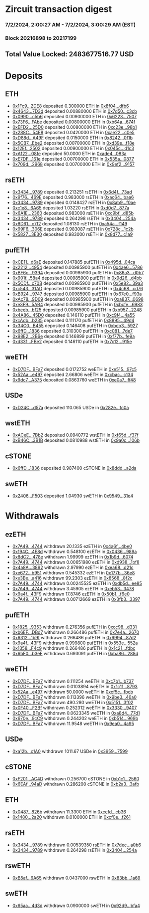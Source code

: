 # Zircuit transaction digest
### 7/2/2024, 2:00:27 AM - 7/2/2024, 3:00:29 AM (EST)
### Block 20216898 to 20217199

## Total Value Locked: 2483677516.77 USD

# Deposits
## ETH
- [0x1Fc9...2DE8](https://etherscan.io/address/0x1Fc9466Cef49c5745f470f45e2c286a8a4912DE8) deposited 0.300000 ETH in [0x8f04...dfb6](https://etherscan.io/tx/0x1Fc9466Cef49c5745f470f45e2c286a8a4912DE8)
- [0x4643...7D3d](https://etherscan.io/address/0x464310141a9919a579a2b97f231D219074ac7D3d) deposited 0.00880000 ETH in [0x7d50...c3cb](https://etherscan.io/tx/0x464310141a9919a579a2b97f231D219074ac7D3d)
- [0x0990...c5b6](https://etherscan.io/address/0x0990D3a0Ee9e1b96c75Dd4cE71e2bcF9e12fc5b6) deposited 0.00900000 ETH in [0x6223...7507](https://etherscan.io/tx/0x0990D3a0Ee9e1b96c75Dd4cE71e2bcF9e12fc5b6)
- [0x73F6...FAbe](https://etherscan.io/address/0x73F6C0CC68ef23B164D1dB70a3F554Ba84C1FAbe) deposited 0.00800000 ETH in [0xb64a...674f](https://etherscan.io/tx/0x73F6C0CC68ef23B164D1dB70a3F554Ba84C1FAbe)
- [0xEFD2...25D0](https://etherscan.io/address/0xEFD240186B507d743c3d7440D8C23eB2744625D0) deposited 0.00800000 ETH in [0xc23e...98b1](https://etherscan.io/tx/0xEFD240186B507d743c3d7440D8C23eB2744625D0)
- [0x288C...54E8](https://etherscan.io/address/0x288C66c27eB8eBDC74c720A1D4a58ff3880e54E8) deposited 0.0420000 ETH in [0xae22...c0e5](https://etherscan.io/tx/0x288C66c27eB8eBDC74c720A1D4a58ff3880e54E8)
- [0xD88d...A49F](https://etherscan.io/address/0xD88d28f63821ae49a1D6A23Ab1A51d8c2D1cA49F) deposited 0.0150000 ETH in [0x8242...0f1b](https://etherscan.io/tx/0xD88d28f63821ae49a1D6A23Ab1A51d8c2D1cA49F)
- [0x5CB7...Ebe2](https://etherscan.io/address/0x5CB7C8D70c916098Ed777E38335B1337EcdEEbe2) deposited 0.00700000 ETH in [0xd39e...f18e](https://etherscan.io/tx/0x5CB7C8D70c916098Ed777E38335B1337EcdEEbe2)
- [0x12Ef...2502](https://etherscan.io/address/0x12Ef799d8399eBd3aFFb3F797980B5aDA4d22502) deposited 0.00900000 ETH in [0x045c...d1c3](https://etherscan.io/tx/0x12Ef799d8399eBd3aFFb3F797980B5aDA4d22502)
- [0xA122...08fe](https://etherscan.io/address/0xA122A87eA040ac97ABd3b7f8314d3F60dFDC08fe) deposited 50.0000 ETH in [0xade4...083a](https://etherscan.io/tx/0xA122A87eA040ac97ABd3b7f8314d3F60dFDC08fe)
- [0xE7DF...161e](https://etherscan.io/address/0xE7DF5e2DB17d27a645Ce3762A35FE963286F161e) deposited 0.00700000 ETH in [0x535a...0877](https://etherscan.io/tx/0xE7DF5e2DB17d27a645Ce3762A35FE963286F161e)
- [0x709d...2968](https://etherscan.io/address/0x709dc03FFDb9681acA7078d4F5F1bC9Ebf402968) deposited 0.00700000 ETH in [0x9ef2...9157](https://etherscan.io/tx/0x709dc03FFDb9681acA7078d4F5F1bC9Ebf402968)
## rsETH
- [0x3434...9789](https://etherscan.io/address/0x34349c5569e7B846c3558961552D2202760A9789) deposited 0.213251 rsETH in [0x6d4f...73ad](https://etherscan.io/tx/0x34349c5569e7B846c3558961552D2202760A9789)
- [0x9f76...469E](https://etherscan.io/address/0x9f76D58f9A1AA2210289d64514A939305E2c469E) deposited 0.983000 rsETH in [0xac64...baa6](https://etherscan.io/tx/0x9f76D58f9A1AA2210289d64514A939305E2c469E)
- [0x3434...9789](https://etherscan.io/address/0x34349c5569e7B846c3558961552D2202760A9789) deposited 0.0148427 rsETH in [0x8ab9...f0ae](https://etherscan.io/tx/0x34349c5569e7B846c3558961552D2202760A9789)
- [0xc1e8...6A65](https://etherscan.io/address/0xc1e8a6ad20c7716f1e0c9fBe56F701b61cf26A65) deposited 1.03220 rsETH in [0xd0d7...877a](https://etherscan.io/tx/0xc1e8a6ad20c7716f1e0c9fBe56F701b61cf26A65)
- [0x6A1E...2360](https://etherscan.io/address/0x6A1E30686d9f2d5E8bFCfE7058DA695A16C02360) deposited 0.983000 rsETH in [0xc9bf...d85b](https://etherscan.io/tx/0x6A1E30686d9f2d5E8bFCfE7058DA695A16C02360)
- [0x3434...9789](https://etherscan.io/address/0x34349c5569e7B846c3558961552D2202760A9789) deposited 0.264298 rsETH in [0x3404...254a](https://etherscan.io/tx/0x34349c5569e7B846c3558961552D2202760A9789)
- [0x8D61...c7f2](https://etherscan.io/address/0x8D61bCa8Bb6Af5aCb8F943240b4713ac489cc7f2) deposited 1.08130 rsETH in [0xa54a...f149](https://etherscan.io/tx/0x8D61bCa8Bb6Af5aCb8F943240b4713ac489cc7f2)
- [0x99F6...306E](https://etherscan.io/address/0x99F6B38Eb3F34980d692B3F5DC17deDA0Bc3306E) deposited 0.983087 rsETH in [0x728c...1c2b](https://etherscan.io/tx/0x99F6B38Eb3F34980d692B3F5DC17deDA0Bc3306E)
- [0x5827...3E30](https://etherscan.io/address/0x582758f04F83EfFA4220C9e9142b16F196073E30) deposited 0.983000 rsETH in [0x8d77...c1a9](https://etherscan.io/tx/0x582758f04F83EfFA4220C9e9142b16F196073E30)
## pufETH
- [0xCE11...d6aE](https://etherscan.io/address/0xCE11c9949D2Bb34F51dec7D3518c070fd02bd6aE) deposited 0.147885 pufETH in [0x495d...04ca](https://etherscan.io/tx/0xCE11c9949D2Bb34F51dec7D3518c070fd02bd6aE)
- [0x2212...4954](https://etherscan.io/address/0x22124F0C694b6c675E25281423bb8e97bf1b4954) deposited 0.00985900 pufETH in [0x4ae6...5786](https://etherscan.io/tx/0x22124F0C694b6c675E25281423bb8e97bf1b4954)
- [0xBF6c...9394](https://etherscan.io/address/0xBF6cE0aF8E0521DD7f8d33576aA7CE077f839394) deposited 0.00985900 pufETH in [0x86a3...d0b7](https://etherscan.io/tx/0xBF6cE0aF8E0521DD7f8d33576aA7CE077f839394)
- [0x901f...58a4](https://etherscan.io/address/0x901fe0eeE6707e1347a54323efE576a1C77758a4) deposited 0.00985900 pufETH in [0x9d26...d4bb](https://etherscan.io/tx/0x901fe0eeE6707e1347a54323efE576a1C77758a4)
- [0x5CDf...c70B](https://etherscan.io/address/0x5CDfb61D8c269f4ad12d89c8009c574e4D19c70B) deposited 0.00985900 pufETH in [0x5e82...39a3](https://etherscan.io/tx/0x5CDfb61D8c269f4ad12d89c8009c574e4D19c70B)
- [0xc543...31AD](https://etherscan.io/address/0xc543cc896ED39a22E158a02BC45f500CF87431AD) deposited 0.00985900 pufETH in [0x4c68...cd76](https://etherscan.io/tx/0xc543cc896ED39a22E158a02BC45f500CF87431AD)
- [0xB924...9747](https://etherscan.io/address/0xB924eB6451c373c84a8ad8edaE382923e9eF9747) deposited 0.00985900 pufETH in [0x67e0...f93a](https://etherscan.io/tx/0xB924eB6451c373c84a8ad8edaE382923e9eF9747)
- [0xAc78...9D09](https://etherscan.io/address/0xAc78EA4AbD799B62250CFB9938aBE1fC3F989D09) deposited 0.00985900 pufETH in [0xa837...0698](https://etherscan.io/tx/0xAc78EA4AbD799B62250CFB9938aBE1fC3F989D09)
- [0xe3F9...5AB4](https://etherscan.io/address/0xe3F94700a3211448Baf57c849E034A6E34365AB4) deposited 0.00985900 pufETH in [0xbcfe...6983](https://etherscan.io/tx/0xe3F94700a3211448Baf57c849E034A6E34365AB4)
- [0xbeeb...bf25](https://etherscan.io/address/0xbeeb106BCF99936Ec752C75451cA3Ba12517bf25) deposited 0.00985900 pufETH in [0xb957...2248](https://etherscan.io/tx/0xbeeb106BCF99936Ec752C75451cA3Ba12517bf25)
- [0x4A86...45D0](https://etherscan.io/address/0x4A86F1905AB11471f278716118936C5B0Ed245D0) deposited 0.146110 pufETH in [0xc9f4...4a55](https://etherscan.io/tx/0x4A86F1905AB11471f278716118936C5B0Ed245D0)
- [0xcAdb...b235](https://etherscan.io/address/0xcAdb1d5520C5EDe4E304a26A5C84EA33B4e0b235) deposited 0.111170 pufETH in [0x8895...49d4](https://etherscan.io/tx/0xcAdb1d5520C5EDe4E304a26A5C84EA33B4e0b235)
- [0x34C0...B455](https://etherscan.io/address/0x34C052f9F68036434B694d28eD2Faa021F34B455) deposited 0.146406 pufETH in [0xbcb3...5927](https://etherscan.io/tx/0x34C052f9F68036434B694d28eD2Faa021F34B455)
- [0x6ffD...1836](https://etherscan.io/address/0x6ffD59e16AF2A8a538B60aaf475fD0b511F21836) deposited 0.310300 pufETH in [0xc081...7de7](https://etherscan.io/tx/0x6ffD59e16AF2A8a538B60aaf475fD0b511F21836)
- [0x98E2...2B6e](https://etherscan.io/address/0x98E253c48c57e52e0794F9FA8fff48Fd1A002B6e) deposited 0.146899 pufETH in [0xf77b...fe9a](https://etherscan.io/tx/0x98E253c48c57e52e0794F9FA8fff48Fd1A002B6e)
- [0xd331...FBe2](https://etherscan.io/address/0xd331a6aDd024d5d005E3c847c250376C9988FBe2) deposited 0.146110 pufETH in [0x7c12...915e](https://etherscan.io/tx/0xd331a6aDd024d5d005E3c847c250376C9988FBe2)
## weETH
- [0xD7DF...BFa7](https://etherscan.io/address/0xD7DF7E085214743530afF339aFC420c7c720BFa7) deposited 0.0172752 weETH in [0xe515...97c5](https://etherscan.io/tx/0xD7DF7E085214743530afF339aFC420c7c720BFa7)
- [0x52Aa...e497](https://etherscan.io/address/0x52Aa899454998Be5b000Ad077a46Bbe360F4e497) deposited 2.66806 weETH in [0xcbac...c134](https://etherscan.io/tx/0x52Aa899454998Be5b000Ad077a46Bbe360F4e497)
- [0x9dc7...A375](https://etherscan.io/address/0x9dc7d4d74f9E738638a6eA837080c4965e83A375) deposited 0.0863760 weETH in [0xe0a7...ff48](https://etherscan.io/tx/0x9dc7d4d74f9E738638a6eA837080c4965e83A375)
## USDe
- [0xD24C...d57a](https://etherscan.io/address/0xD24Cfe2d0fa81369ca6291c28ac5426e16B6d57a) deposited 110.065 USDe in [0x282e...fc0a](https://etherscan.io/tx/0xD24Cfe2d0fa81369ca6291c28ac5426e16B6d57a)
## wstETH
- [0xACeE...7Bb2](https://etherscan.io/address/0xACeE887e7211B668C7B67dae74798493adE17Bb2) deposited 0.0940772 wstETH in [0xf65d...f37f](https://etherscan.io/tx/0xACeE887e7211B668C7B67dae74798493adE17Bb2)
- [0xB46C...3B1B](https://etherscan.io/address/0xB46CD15ddD70fe98023332cD2a54639e57d03B1B) deposited 0.0810988 wstETH in [0x9a0c...106b](https://etherscan.io/tx/0xB46CD15ddD70fe98023332cD2a54639e57d03B1B)
## cSTONE
- [0x6ffD...1836](https://etherscan.io/address/0x6ffD59e16AF2A8a538B60aaf475fD0b511F21836) deposited 0.987400 cSTONE in [0x8ddd...a2da](https://etherscan.io/tx/0x6ffD59e16AF2A8a538B60aaf475fD0b511F21836)
## swETH
- [0x2406...F503](https://etherscan.io/address/0x2406164b5B66974Cec306dA71fB2bE42DbAaF503) deposited 1.04930 swETH in [0x9549...31e4](https://etherscan.io/tx/0x2406164b5B66974Cec306dA71fB2bE42DbAaF503)
# Withdrawals
## ezETH
- [0x7A49...4744](https://etherscan.io/address/0x7A493Be5c2ce014cD049Bf178a1ac0Db1B434744) withdrawn 20.1335 ezETH in [0x4a6f...4be0](https://etherscan.io/tx/0x7A493Be5c2ce014cD049Bf178a1ac0Db1B434744)
- [0x194C...4E8d](https://etherscan.io/address/0x194Ce8ddD5F90d61e5551E1bBBd23a8181274E8d) withdrawn 0.548100 ezETH in [0x0436...989a](https://etherscan.io/tx/0x194Ce8ddD5F90d61e5551E1bBBd23a8181274E8d)
- [0x8dC2...478e](https://etherscan.io/address/0x8dC2FA1a93a0f38F911D23cc56Ea302c0aa4478e) withdrawn 1.99999 ezETH in [0x1b9d...6074](https://etherscan.io/tx/0x8dC2FA1a93a0f38F911D23cc56Ea302c0aa4478e)
- [0x7A49...4744](https://etherscan.io/address/0x7A493Be5c2ce014cD049Bf178a1ac0Db1B434744) withdrawn 0.00651980 ezETH in [0xd938...1bf8](https://etherscan.io/tx/0x7A493Be5c2ce014cD049Bf178a1ac0Db1B434744)
- [0x4a8A...3892](https://etherscan.io/address/0x4a8A4531632421834AefB7E08374bE197D813892) withdrawn 2.97990 ezETH in [0xea68...d21c](https://etherscan.io/tx/0x4a8A4531632421834AefB7E08374bE197D813892)
- [0xe672...b951](https://etherscan.io/address/0xe672a50433b0ff0690EaacB77AA54Cff2346b951) withdrawn 0.545332 ezETH in [0x177b...36e8](https://etherscan.io/tx/0xe672a50433b0ff0690EaacB77AA54Cff2346b951)
- [0xe3Be...a416](https://etherscan.io/address/0xe3Be082C18871Ad94C014A6Ed39F06faB692a416) withdrawn 99.2303 ezETH in [0x8568...8f2c](https://etherscan.io/tx/0xe3Be082C18871Ad94C014A6Ed39F06faB692a416)
- [0x7A49...4744](https://etherscan.io/address/0x7A493Be5c2ce014cD049Bf178a1ac0Db1B434744) withdrawn 0.00245525 ezETH in [0xdb5d...ee85](https://etherscan.io/tx/0x7A493Be5c2ce014cD049Bf178a1ac0Db1B434744)
- [0x7A49...4744](https://etherscan.io/address/0x7A493Be5c2ce014cD049Bf178a1ac0Db1B434744) withdrawn 3.45905 ezETH in [0xeb53...3478](https://etherscan.io/tx/0x7A493Be5c2ce014cD049Bf178a1ac0Db1B434744)
- [0x9a4f...43F9](https://etherscan.io/address/0x9a4f7E4A3DA2D6917b3290893A7338b134F843F9) withdrawn 17.8746 ezETH in [0x50b1...f6e0](https://etherscan.io/tx/0x9a4f7E4A3DA2D6917b3290893A7338b134F843F9)
- [0x7A49...4744](https://etherscan.io/address/0x7A493Be5c2ce014cD049Bf178a1ac0Db1B434744) withdrawn 0.00712669 ezETH in [0x3fb3...3397](https://etherscan.io/tx/0x7A493Be5c2ce014cD049Bf178a1ac0Db1B434744)
## pufETH
- [0x1825...9353](https://etherscan.io/address/0x182530e35D14384073fC6189ec91Bf1dBFEc9353) withdrawn 0.276356 pufETH in [0xcc98...d331](https://etherscan.io/tx/0x182530e35D14384073fC6189ec91Bf1dBFEc9353)
- [0xb6EF...DBd7](https://etherscan.io/address/0xb6EF8a69d60f6467fe92Ff67299087e04a36DBd7) withdrawn 0.266486 pufETH in [0x7e4a...2670](https://etherscan.io/tx/0xb6EF8a69d60f6467fe92Ff67299087e04a36DBd7)
- [0x6312...1b9f](https://etherscan.io/address/0x63126eA426d64c5172E1b4a4f08A58ffD20f1b9f) withdrawn 0.266486 pufETH in [0x6994...87d2](https://etherscan.io/tx/0x63126eA426d64c5172E1b4a4f08A58ffD20f1b9f)
- [0x9a4f...43F9](https://etherscan.io/address/0x9a4f7E4A3DA2D6917b3290893A7338b134F843F9) withdrawn 0.999800 pufETH in [0x553e...552a](https://etherscan.io/tx/0x9a4f7E4A3DA2D6917b3290893A7338b134F843F9)
- [0x1358...F4c9](https://etherscan.io/address/0x13583486Cf608999C259291c9884453f1a9CF4c9) withdrawn 0.266486 pufETH in [0x1c21...fdbc](https://etherscan.io/tx/0x13583486Cf608999C259291c9884453f1a9CF4c9)
- [0x6bF0...b3eF](https://etherscan.io/address/0x6bF01B0b25d9d1eA64ECA521b8014FA78480b3eF) withdrawn 0.693091 pufETH in [0xba86...288d](https://etherscan.io/tx/0x6bF01B0b25d9d1eA64ECA521b8014FA78480b3eF)
## weETH
- [0xD7DF...BFa7](https://etherscan.io/address/0xD7DF7E085214743530afF339aFC420c7c720BFa7) withdrawn 0.111254 weETH in [0xc7b1...b737](https://etherscan.io/tx/0xD7DF7E085214743530afF339aFC420c7c720BFa7)
- [0xD7DF...BFa7](https://etherscan.io/address/0xD7DF7E085214743530afF339aFC420c7c720BFa7) withdrawn 0.0103894 weETH in [0x1c11...8793](https://etherscan.io/tx/0xD7DF7E085214743530afF339aFC420c7c720BFa7)
- [0x52Aa...e497](https://etherscan.io/address/0x52Aa899454998Be5b000Ad077a46Bbe360F4e497) withdrawn 50.0000 weETH in [0xcf5c...fbcb](https://etherscan.io/tx/0x52Aa899454998Be5b000Ad077a46Bbe360F4e497)
- [0xD7DF...BFa7](https://etherscan.io/address/0xD7DF7E085214743530afF339aFC420c7c720BFa7) withdrawn 0.113396 weETH in [0x9be3...46a0](https://etherscan.io/tx/0xD7DF7E085214743530afF339aFC420c7c720BFa7)
- [0xD7DF...BFa7](https://etherscan.io/address/0xD7DF7E085214743530afF339aFC420c7c720BFa7) withdrawn 490.280 weETH in [0x5151...3f02](https://etherscan.io/tx/0xD7DF7E085214743530afF339aFC420c7c720BFa7)
- [0x0F40...F2Bf](https://etherscan.io/address/0x0F40bffF0b58d442b042a4801662F94Fd37dF2Bf) withdrawn 0.252312 weETH in [0x3330...9407](https://etherscan.io/tx/0x0F40bffF0b58d442b042a4801662F94Fd37dF2Bf)
- [0xD7DF...BFa7](https://etherscan.io/address/0xD7DF7E085214743530afF339aFC420c7c720BFa7) withdrawn 0.0623345 weETH in [0xa8d4...77d1](https://etherscan.io/tx/0xD7DF7E085214743530afF339aFC420c7c720BFa7)
- [0x670e...9cC9](https://etherscan.io/address/0x670e50878b8729FE20a19A2b35b715C573709cC9) withdrawn 0.244202 weETH in [0xb514...969b](https://etherscan.io/tx/0x670e50878b8729FE20a19A2b35b715C573709cC9)
- [0xD7DF...BFa7](https://etherscan.io/address/0xD7DF7E085214743530afF339aFC420c7c720BFa7) withdrawn 11.9548 weETH in [0x9ea0...4a95](https://etherscan.io/tx/0xD7DF7E085214743530afF339aFC420c7c720BFa7)
## USDe
- [0xa12b...c1A0](https://etherscan.io/address/0xa12bE66DC0c7F33050692B7CCf44723454E5c1A0) withdrawn 1011.67 USDe in [0x3959...7599](https://etherscan.io/tx/0xa12bE66DC0c7F33050692B7CCf44723454E5c1A0)
## cSTONE
- [0xF201...AC4D](https://etherscan.io/address/0xF2019C719303513133d41113D6d40353745aAC4D) withdrawn 0.256700 cSTONE in [0xb1c1...2560](https://etherscan.io/tx/0xF2019C719303513133d41113D6d40353745aAC4D)
- [0x6EAf...94aD](https://etherscan.io/address/0x6EAf52ac0046D8233976cb79bb46e7d90e7D94aD) withdrawn 0.286200 cSTONE in [0xb2a3...3afb](https://etherscan.io/tx/0x6EAf52ac0046D8233976cb79bb46e7d90e7D94aD)
## ETH
- [0x0487...826b](https://etherscan.io/address/0x0487839dA1bca91ae146117FAE465F2342b2826b) withdrawn 11.3300 ETH in [0xcefd...cb36](https://etherscan.io/tx/0x0487839dA1bca91ae146117FAE465F2342b2826b)
- [0x1480...2a20](https://etherscan.io/address/0x14803de3ebaaEbF3E4739109bF56832E74B72a20) withdrawn 0.0100000 ETH in [0xcf0e...f261](https://etherscan.io/tx/0x14803de3ebaaEbF3E4739109bF56832E74B72a20)
## rsETH
- [0x3434...9789](https://etherscan.io/address/0x34349c5569e7B846c3558961552D2202760A9789) withdrawn 0.00539350 rsETH in [0x7dec...a0b6](https://etherscan.io/tx/0x34349c5569e7B846c3558961552D2202760A9789)
- [0x3434...9789](https://etherscan.io/address/0x34349c5569e7B846c3558961552D2202760A9789) withdrawn 0.264298 rsETH in [0x3404...254a](https://etherscan.io/tx/0x34349c5569e7B846c3558961552D2202760A9789)
## rswETH
- [0xB5af...6A65](https://etherscan.io/address/0xB5af87DD04728FbDc8e17b73CF10a838b4186A65) withdrawn 0.0437000 rswETH in [0x83bb...1a69](https://etherscan.io/tx/0xB5af87DD04728FbDc8e17b73CF10a838b4186A65)
## swETH
- [0x65aa...4d3d](https://etherscan.io/address/0x65aa85f79a9d33D7a9063Ca9FDDb3c5479A64d3d) withdrawn 0.0900000 swETH in [0x92d9...bfa4](https://etherscan.io/tx/0x65aa85f79a9d33D7a9063Ca9FDDb3c5479A64d3d)

